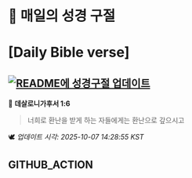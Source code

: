 # 🙏 매일의 성경 구절
# [Daily Bible verse]
## [![README에 성경구절 업데이트](https://github.com/DONGSUKA/first_test/actions/workflows/update-readme-bible.yml/badge.svg)](https://github.com/DONGSUKA/first_test/actions/workflows/update-readme-bible.yml)
<!-- START_BIBLE_VERSE -->
📖 **데살로니가후서 1:6**
> 너희로 환난을 받게 하는 자들에게는 환난으로 갚으시고

🕊️ _업데이트 시각: 2025-10-07 14:28:55 KST_
  <!-- END_BIBLE_VERSE -->
## GITHUB_ACTION

